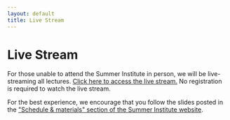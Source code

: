 ```yaml
---
layout: default
title: Live Stream
---
```


# Live Stream

For those unable to attend the Summer Institute in person, we will be live-streaming all lectures. [Click here to access the live stream.](https://www.youtube.com/watch?v=vtCHIIYBN9w) No registration is required to watch the live stream. 

For the best experience, we encourage that you follow the slides posted in the ["Schedule & materials" section of the Summer Institute website](https://compsocialscience.github.io/summer-institute/2019/#schedule).
